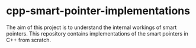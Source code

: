 # cpp-smart-pointer-implementations
The aim of this project is to understand the internal workings of smart pointers. This repository contains implementations of the smart pointers in C++ from scratch.
